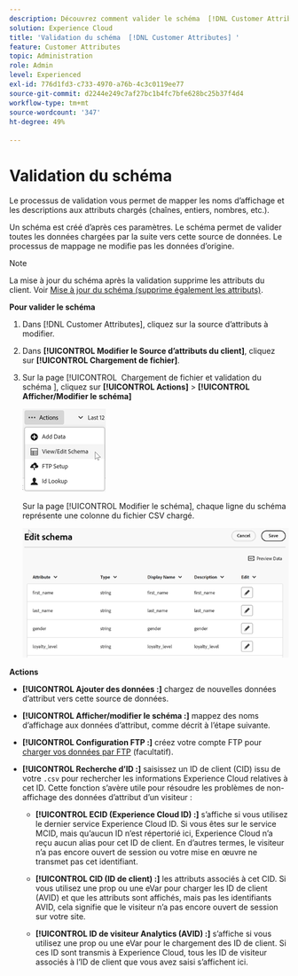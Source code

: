 ```yaml
---
description: Découvrez comment valider le schéma  [!DNL Customer Attributes]  dans Adobe Experience Cloud.
solution: Experience Cloud
title: 'Validation du schéma  [!DNL Customer Attributes] '
feature: Customer Attributes
topic: Administration
role: Admin
level: Experienced
exl-id: 776d1fd3-c733-4970-a76b-4c3c0119ee77
source-git-commit: d2244e249c7af27bc1b4fc7bfe628bc25b37f4d4
workflow-type: tm+mt
source-wordcount: '347'
ht-degree: 49%

---
```


# Validation du schéma

Le processus de validation vous permet de mapper les noms d’affichage et les descriptions aux attributs chargés (chaînes, entiers, nombres, etc.).

Un schéma est créé d’après ces paramètres. Le schéma permet de valider toutes les données chargées par la suite vers cette source de données. Le processus de mappage ne modifie pas les données d’origine.

>[!NOTE]
>
>La mise à jour du schéma après la validation supprime les attributs du client. Voir [Mise à jour du schéma (supprime également les attributs)](t-crs-usecase.md).

**Pour valider le schéma**

1. Dans [!DNL Customer Attributes], cliquez sur la source d’attributs à modifier.

1. Dans **[!UICONTROL Modifier le Source d’attributs du client]**, cliquez sur **[!UICONTROL Chargement de fichier]**.

1. Sur la page [!UICONTROL &#x200B; Chargement de fichier et validation du schéma &#x200B;], cliquez sur **[!UICONTROL Actions]** > **[!UICONTROL Afficher/Modifier le schéma]**

   ![Modification dʼun schéma](assets/actions.png)

   Sur la page [!UICONTROL Modifier le schéma], chaque ligne du schéma représente une colonne du fichier CSV chargé.

   ![Page Modifier le schéma dans Experience Cloud](assets/schema-edit.png)

**Actions**

* **[!UICONTROL Ajouter des données :]** chargez de nouvelles données d’attribut vers cette source de données.

* **[!UICONTROL Afficher/modifier le schéma :]** mappez des noms d’affichage aux données d’attribut, comme décrit à l’étape suivante.

* **[!UICONTROL Configuration FTP :]** créez votre compte FTP pour [charger vos données par FTP](t-upload-attributes-ftp.md) (facultatif).

* **[!UICONTROL Recherche d’ID :]** saisissez un ID de client (CID) issu de votre `.csv` pour rechercher les informations Experience Cloud relatives à cet ID. Cette fonction s’avère utile pour résoudre les problèmes de non-affichage des données d’attribut d’un visiteur :

   * **[!UICONTROL ECID (Experience Cloud ID) :]** s’affiche si vous utilisez le dernier service Experience Cloud ID. Si vous êtes sur le service MCID, mais qu’aucun ID n’est répertorié ici, Experience Cloud n’a reçu aucun alias pour cet ID de client. En d’autres termes, le visiteur n’a pas encore ouvert de session ou votre mise en œuvre ne transmet pas cet identifiant.

   * **[!UICONTROL CID (ID de client) :]** les attributs associés à cet CID. Si vous utilisez une prop ou une eVar pour charger les ID de client (AVID) et que les attributs sont affichés, mais pas les identifiants AVID, cela signifie que le visiteur n’a pas encore ouvert de session sur votre site.

   * **[!UICONTROL ID de visiteur Analytics (AVID) :]** s’affiche si vous utilisez une prop ou une eVar pour le chargement des ID de client. Si ces ID sont transmis à Experience Cloud, tous les ID de visiteur associés à l’ID de client que vous avez saisi s’affichent ici.
